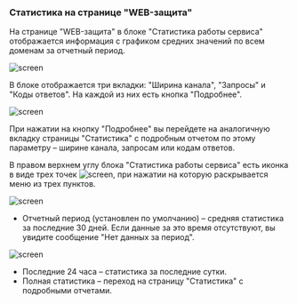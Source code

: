 ### **Статистика на странице "WEB-защита"**
На странице "WEB-защита" в блоке "Статистика работы сервиса" отображается информация с графиком средних значений по всем доменам за отчетный период.

![screen]()

В блоке отображается три вкладки: "Ширина канала", "Запросы" и "Коды ответов". На каждой из них есть кнопка "Подробнее".

![screen]()

При нажатии на кнопку "Подробнее" вы перейдете на аналогичную вкладку страницы "Статистика" с подробным отчетом по этому параметру – ширине канала, запросам или кодам ответов.

В правом верхнем углу блока "Статистика работы сервиса" есть иконка в виде трех точек ![screen](), при нажатии на которую раскрывается меню из трех пунктов.

![screen]()

- Отчетный период (установлен по умолчанию) – средняя статистика за последние 30 дней.
Если данные за это время отсутствуют, вы увидите сообщение "Нет данных за период".

![screen]()

- Последние 24 часа – статистика за последние сутки.
- Полная статистика – переход на страницу "Статистика" с подробными отчетами.
